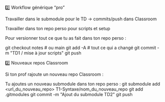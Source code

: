 2️⃣ Workflow générique “pro”

Travailler dans le submodule pour le TD → commits/push dans Classroom

Travailler dans ton repo perso pour scripts et setup

Pour versionner tout ce que tu as fait dans ton repo perso :

git checkout notes            # ou main
git add -A                     # tout ce qui a changé
git commit -m "TD1 / mise à jour scripts"
git push

2️⃣ Nouveaux repos Classroom

Si ton prof rajoute un nouveau repo Classroom :

Tu ajoutes un nouveau submodule dans ton repo perso :
git submodule add <url_du_nouveau_repo> T1-Syntaxe/nom_du_nouveau_repo
git add .gitmodules
git commit -m "Ajout du submodule TD2"
git push
